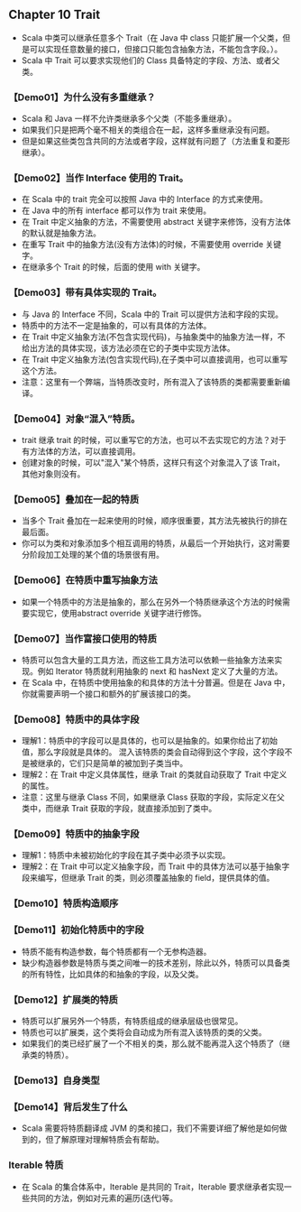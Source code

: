 ## Chapter 10 Trait

- Scala 中类可以继承任意多个 Trait（在 Java 中 class 只能扩展一个父类，但是可以实现任意数量的接口，但接口只能包含抽象方法，不能包含字段。）。
- Scala 中 Trait 可以要求实现他们的 Class 具备特定的字段、方法、或者父类。

### 【Demo01】为什么没有多重继承？

- Scala 和 Java 一样不允许类继承多个父类（不能多重继承）。
- 如果我们只是把两个毫不相关的类组合在一起，这样多重继承没有问题。
- 但是如果这些类包含共同的方法或者字段，这样就有问题了（方法重复和菱形继承）。

### 【Demo02】当作 Interface 使用的 Trait。

- 在 Scala 中的 trait 完全可以按照 Java 中的 Interface 的方式来使用。
- 在 Java 中的所有 interface 都可以作为 trait 来使用。
- 在 Trait 中定义抽象的方法，不需要使用 abstract 关键字来修饰，没有方法体的默认就是抽象方法。
- 在重写 Trait 中的抽象方法(没有方法体)的时候，不需要使用 override 关键字。
- 在继承多个 Trait 的时候，后面的使用 with 关键字。

### 【Demo03】带有具体实现的 Trait。

- 与 Java 的 Interface 不同，Scala 中的 Trait 可以提供方法和字段的实现。
- 特质中的方法不一定是抽象的，可以有具体的方法体。
- 在 Trait 中定义抽象方法(不包含实现代码)，与抽象类中的抽象方法一样，不给出方法的具体实现，该方法必须在它的子类中实现方法体。
- 在 Trait 中定义抽象方法(包含实现代码),在子类中可以直接调用，也可以重写这个方法。
- 注意：这里有一个弊端，当特质改变时，所有混入了该特质的类都需要重新编译。

### 【Demo04】对象“混入”特质。

- trait 继承 trait 的时候，可以重写它的方法，也可以不去实现它的方法？对于有方法体的方法，可以直接调用。
- 创建对象的时候，可以"混入"某个特质，这样只有这个对象混入了该 Trait，其他对象则没有。

### 【Demo05】叠加在一起的特质

- 当多个 Trait 叠加在一起来使用的时候，顺序很重要，其方法先被执行的排在最后面。
- 你可以为类和对象添加多个相互调用的特质，从最后一个开始执行，这对需要分阶段加工处理的某个值的场景很有用。

### 【Demo06】在特质中重写抽象方法

- 如果一个特质中的方法是抽象的，那么在另外一个特质继承这个方法的时候需要实现它，使用abstract override 关键字进行修饰。

### 【Demo07】当作富接口使用的特质

- 特质可以包含大量的工具方法，而这些工具方法可以依赖一些抽象方法来实现。例如 Iterator 特质就利用抽象的 next 和 hasNext 定义了大量的方法。
- 在 Scala 中，在特质中使用抽象的和具体的方法十分普遍。但是在 Java 中，你就需要声明一个接口和额外的扩展该接口的类。

### 【Demo08】特质中的具体字段

- 理解1：特质中的字段可以是具体的，也可以是抽象的。如果你给出了初始值，那么字段就是具体的。
  混入该特质的类会自动得到这个字段，这个字段不是被继承的，它们只是简单的被加到子类当中。
- 理解2：在 Trait 中定义具体属性，继承 Trait 的类就自动获取了 Trait 中定义的属性。
- 注意：这里与继承 Class 不同，如果继承 Class 获取的字段，实际定义在父类中，而继承 Trait 获取的字段，就直接添加到了类中。

### 【Demo09】特质中的抽象字段

- 理解1：特质中未被初始化的字段在其子类中必须予以实现。
- 理解2：在 Trait 中可以定义抽象字段，而 Trait 中的具体方法可以基于抽象字段来编写，但继承 Trait 的类，则必须覆盖抽象的 field，提供具体的值。

### 【Demo10】特质构造顺序

### 【Demo11】初始化特质中的字段

- 特质不能有构造参数，每个特质都有一个无参构造器。
- 缺少构造器参数是特质与类之间唯一的技术差别，除此以外，特质可以具备类的所有特性，比如具体的和抽象的字段，以及父类。

### 【Demo12】扩展类的特质

- 特质可以扩展另外一个特质，有特质组成的继承层级也很常见。
- 特质也可以扩展类，这个类将会自动成为所有混入该特质的类的父类。
- 如果我们的类已经扩展了一个不相关的类，那么就不能再混入这个特质了（继承类的特质）。

### 【Demo13】自身类型

### 【Demo14】背后发生了什么

- Scala 需要将特质翻译成 JVM 的类和接口，我们不需要详细了解他是如何做到的，但了解原理对理解特质会有帮助。

### Iterable 特质

- 在 Scala 的集合体系中，Iterable 是共同的 Trait，Iterable 要求继承者实现一些共同的方法，例如对元素的遍历(迭代)等。
